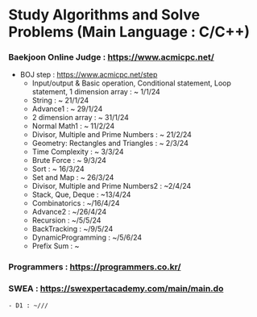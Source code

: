 # Study Algorithms and Solve Problems (Main Language : C/C++)

### Baekjoon Online Judge : https://www.acmicpc.net/
  - BOJ step : https://www.acmicpc.net/step
    - Input/output & Basic operation, Conditional statement, Loop statement, 1 dimension array : ~ 1/1/24 
	- String : ~ 21/1/24
	- Advance1 : ~ 29/1/24
	- 2 dimension array : ~ 31/1/24
	- Normal Math1 : ~ 11/2/24
	- Divisor, Multiple and Prime Numbers : ~ 21/2/24
	- Geometry: Rectangles and Triangles : ~ 2/3/24
	- Time Complexity : ~ 3/3/24
	- Brute Force : ~ 9/3/24
	- Sort : ~ 16/3/24 
	- Set and Map : ~ 26/3/24
	- Divisor, Multiple and Prime Numbers2 : ~2/4/24
    - Stack, Que, Deque : ~13/4/24
	- Combinatorics : ~/16/4/24
	- Advance2 : ~/26/4/24 
    - Recursion : ~/5/5/24
    - BackTracking : ~/9/5/24
    - DynamicProgramming : ~/5/6/24
    - Prefix Sum : ~


### Programmers : https://programmers.co.kr/

### SWEA : https://swexpertacademy.com/main/main.do
    - D1 : ~///
